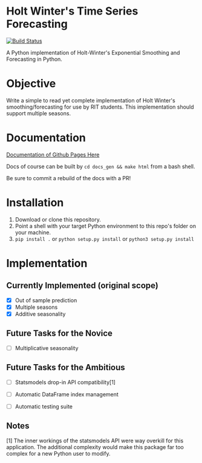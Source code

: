 # Holt Winter's Time Series Forecasting

[![Build Status](https://travis-ci.org/eilifm/holtwintersts.svg?branch=master)](https://travis-ci.org/eilifm/holtwintersts)

A Python implementation of Holt-Winter's Exponential Smoothing and Forecasting in Python.

# Objective
Write a simple to read yet complete implementation of Holt Winter's smoothing/forecasting
for use by RIT students. This implementation should support multiple seasons. 

# Documentation
[Documentation of Github Pages Here](http://eilif.io/holtwintersts/)

Docs of course can be built by `cd docs_gen && make html` from a bash shell. 

Be sure to commit a rebuild of the docs with a PR!

# Installation
1. Download or clone this repository.
2. Point a shell with your target Python environment to this repo's folder on your machine.
3. `pip install .` or `python setup.py install` or `python3 setup.py install`


# Implementation
## Currently Implemented (original scope)
- [x] Out of sample prediction
- [x] Multiple seasons 
- [x] Additive seasonality

## Future Tasks for the Novice
- [ ] Multiplicative seasonality

## Future Tasks for the Ambitious
- [ ] Statsmodels drop-in API compatibility[1]
- [ ] Automatic DataFrame index management
- [ ] Automatic testing suite


## Notes
[1] The inner workings of the statsmodels API were way overkill 
for this application. The additional complexity would make this package far
too complex for a new Python user to modify. 